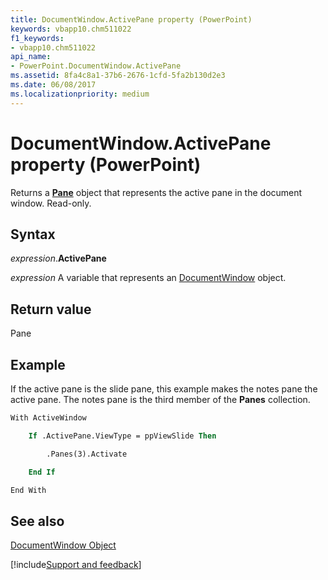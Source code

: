 ```yaml
---
title: DocumentWindow.ActivePane property (PowerPoint)
keywords: vbapp10.chm511022
f1_keywords:
- vbapp10.chm511022
api_name:
- PowerPoint.DocumentWindow.ActivePane
ms.assetid: 8fa4c8a1-37b6-2676-1cfd-5fa2b130d2e3
ms.date: 06/08/2017
ms.localizationpriority: medium
---
```



# DocumentWindow.ActivePane property (PowerPoint)

Returns a **[Pane](PowerPoint.Pane.md)** object that represents the active pane in the document window. Read-only.


## Syntax

_expression_.**ActivePane**

_expression_ A variable that represents an [DocumentWindow](PowerPoint.DocumentWindow.md) object.


## Return value

Pane


## Example

If the active pane is the slide pane, this example makes the notes pane the active pane. The notes pane is the third member of the **Panes** collection.


```vb
With ActiveWindow

    If .ActivePane.ViewType = ppViewSlide Then

        .Panes(3).Activate

    End If

End With
```


## See also



[DocumentWindow Object](PowerPoint.DocumentWindow.md)

[!include[Support and feedback](~/includes/feedback-boilerplate.md)]